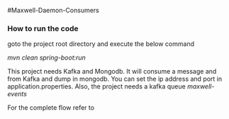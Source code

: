 #Maxwell-Daemon-Consumers

### How to run the code 
goto the project root directory and execute the below command

*mvn clean spring-boot:run*

This project needs Kafka and Mongodb. It will consume a message and from Kafka and dump in mongodb. You can set the ip address and port in application.properties. 
Also, the project needs a kafka queue *maxwell-events*

For the complete flow refer to 